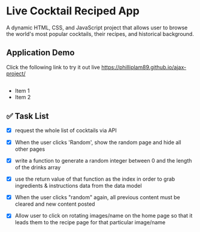 # Live Cocktail Reciped App
A dynamic HTML, CSS, and JavaScript project that allows user to browse the world's most popular cocktails, their recipes, and historical background.

## Application Demo
Click the following link to try it out live https://philliplam89.github.io/ajax-project/

##

* Item 1
* Item 2

## ✅ Task List

- [x] request the whole list of cocktails via API
- [x]  When the user clicks 'Random', show the random page and hide all other pages
- [x] write a function to generate a random integer between 0 and the length of the drinks array
- [x] use the return value of that function as the index in order to grab ingredients & instructions data from the data model
- [x] When the user clicks "random" again, all previous content must be cleared and new content posted
- [x] Allow user to click on rotating images/name on the home page so that it leads them to the recipe page for that particular image/name

